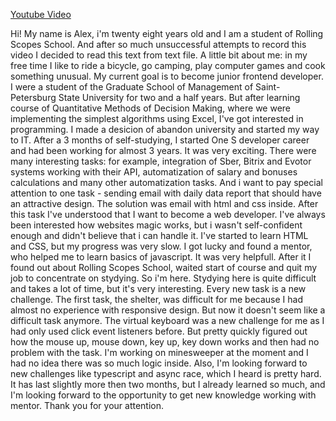 [Youtube Video](https://www.youtube.com/watch?v=_griMMEfM_I)

Hi! My name is Alex, i'm twenty eight years old and I am a student of Rolling Scopes School. And after so much unsuccessful attempts to record this video I decided to read this text from text file.
A little bit about me: in my free time I like to ride a bicycle, go camping, play computer games and cook something unusual.
My current goal is to become junior frontend developer.
I were a student of the Graduate School of Management of Saint-Petersburg State University for two and a half years. But after learning course of Quantitative Methods of Decision Making, where we were implementing the simplest algorithms using Excel, I've got interested in programming. 
I made a desicion of abandon university and started my way to IT. After a 3 months of self-studying, I started One S developer career and had been working for almost 3 years. It was very exсiting. There were many interesting tasks: for example, integration of Sber, Bitrix and Evotor systems working with their API, automatization of salary and bonuses calculations and many other automatization tasks. And i want to pay special attention to one task - sending email with daily data report that should have an attractive design. The solution was email with html and css inside. After this task I've understood that I want to become a web developer.
I've always been interested how websites magic works, but i wasn't self-confident enough and didn't believe that i can handle it. I've started to learn HTML and CSS, but my progress was very slow. I got lucky and found a mentor, who helped me to learn basics of javascript. It was very helpfull. After it I found out about Rolling Scopes School, waited start of course and quit my job to concentrate on stydying. So i'm here.
Stydying here is quite difficult and takes a lot of time, but it's very interesting. Every new task is a new challenge.
The first task, the shelter, was difficult for me because I had almost no experience with responsive design. But now it doesn't seem like a difficult task anymore. The virtual keyboard was a new challenge for me as I had only used click event listeners before. But pretty quickly figured out how the mouse up, mouse down, key up, key down works and then had no problem with the task. I'm working on minesweeper at the moment and I had no idea there was so much logic inside. Also, I'm looking forward to new challenges like typescript and async race, which I heard is pretty hard. 
It has last slightly more then two months, but I already learned so much, and I'm looking forward to the opportunity to get new knowledge working with mentor.
Thank you for your attention.